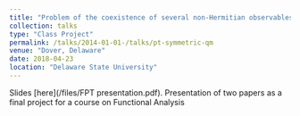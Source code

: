 ```yaml
---
title: "Problem of the coexistence of several non-Hermitian observables in PT -symmetric quantum mechanics"
collection: talks
type: "Class Project"
permalink: /talks/2014-01-01-/talks/pt-symmetric-qm
venue: "Dover, Delaware"
date: 2018-04-23
location: "Delaware State University"
---
```


Slides [here](/files/FPT presentation.pdf). Presentation of two papers as a final project for a course on Functional Analysis
